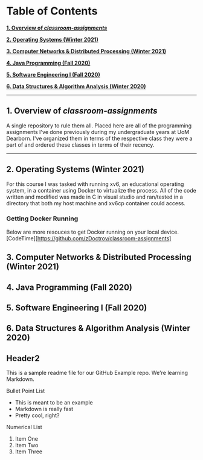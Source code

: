 # Table of Contents

**[1. Overview of *classroom-assignments*](#heading--1)**

**[2. Operating Systems (Winter 2021)](#heading--2)**

**[3. Computer Networks & Distributed Processing (Winter 2021)](#heading--3)**

**[4. Java Programming (Fall 2020)](#heading--4)**

**[5. Software Engineering I (Fall 2020)](#heading--5)**

**[6. Data Structures & Algorithm Analysis (Winter 2020)](#heading--6)**

<!-- Formatting of Table of Contents
    # Table of Contents

**[1. Overview of *classroom-assignments*](#heading--1)**

  * [1.1. Purpose of this repository](#heading--1-1)
  * [1.2. ...](#heading--1-2)

**[2. ...](#heading--2)**

  * [2.1. ...](#heading--2-1)

      * [2.1.1. ...](#heading--2-1-1)

  * [2.2. ...](#heading--2-2)
  * [2.3. ...](#heading--2-3)
 -->

----

## 1. Overview of *classroom-assignments* <a name="heading--1"/>
A single repository to rule them all. Placed here are all of the programming assignments I've done previously during my undergraduate years at UoM Dearborn.
I've organized them in terms of the respective class they were a part of and ordered these classes in terms of their recency. 

----

## 2. Operating Systems (Winter 2021) <a name="heading--2"/>
For this course I was tasked with running xv6, an educational operating system, in a container using Docker to virtualize the process.
All of the code written and modified was made in C in visual studio and ran/tested in a directory that both my host machine and xv6cp container could access.


### Getting Docker Running

Below are more resouces to get Docker running on your local device.
[CodeTime][https://github.com/zDoctrov/classroom-assignments]





## 3. Computer Networks & Distributed Processing (Winter 2021) <a name="heading--3"/>

## 4. Java Programming (Fall 2020) <a name="heading--4"/>

## 5. Software Engineering I (Fall 2020) <a name="heading--5"/>

## 6. Data Structures & Algorithm Analysis (Winter 2020) <a name="heading--6"/>









<!-- Markdown Notes -->
## Header2

This is a sample readme file for our GitHub Example repo. We're learning Markdown.

Bullet Point List
* This is meant to be an example
* Markdown is really fast
* Pretty cool, right?

Numerical List
1. Item One
2. Item Two
3. Item Three


